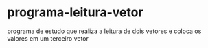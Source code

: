 # programa-leitura-vetor
programa de estudo que realiza a leitura de dois vetores e coloca os valores em um terceiro vetor
